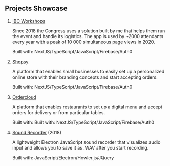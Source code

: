 ## Projects Showcase

1. [IBC Workshops](./Showcase/ibc-workshops)

   Since 2018 the Congress uses a solution built by me that helps them run the event and handle its logistics. The app is used by ~2000 attendants every year with a peak of 10 000 simultaneous page views in 2020.

   Built with: NextJS/TypeScript/JavaScript/Firebase/Auth0

2. [Shopsy](./Showcase/shopsy)

   A platform that enables small businesses to easily set up a personalized online store with their branding concepts and start accepting orders.

   Built with: NextJS/TypeScript/JavaScript/Firebase/Auth0

3. [Ordercloud](./Showcase/ordercloud)

   A platform that enables restaurants to set up a digital menu and accept orders for delivery or from particular tables.

   Built with: Built with: NextJS/TypeScript/JavaScript/Firebase/Auth0

4. [Sound Recorder](https://github.com/vasil-sarandev/SoundRecorder) (2018)

   A lightweight Electron JavaScript sound recorder that visualizes audio input and allows you to save it as .WAV after you start recording.

   Built with: JavaScript/Electron/Howler.js/JQuery
